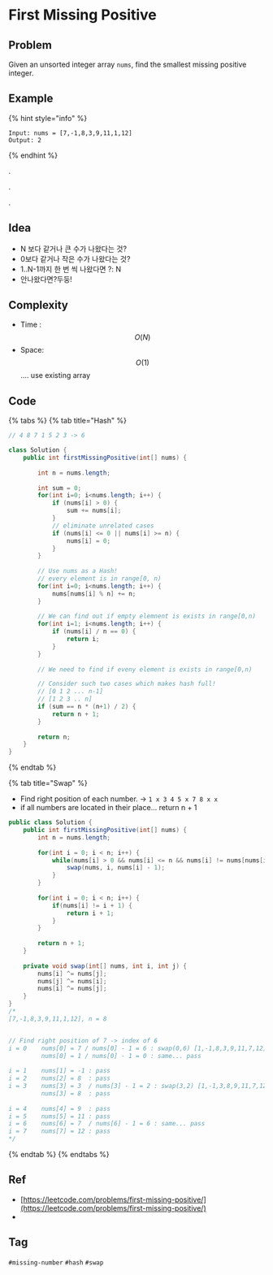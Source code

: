 # First Missing Positive

## Problem

Given an unsorted integer array `nums`, find the smallest missing positive integer.



## Example

{% hint style="info" %}
```
Input: nums = [7,-1,8,3,9,11,1,12]
Output: 2
```
{% endhint %}



.

.

.



## Idea

* N 보다 같거나 큰 수가 나왔다는 것?
* 0보다 같거나 작은 수가 나왔다는 것?
* 1..N-1까지 한 번 씩  나왔다면 ?: N
* 안나왔다면?두둥!

## Complexity

* Time : $$O(N)$$ 
* Space: $$O(1)$$ .... use existing array

## Code 

{% tabs %}
{% tab title="Hash" %}


```java
// 4 8 7 1 5 2 3 -> 6

class Solution {
    public int firstMissingPositive(int[] nums) {
        
        int n = nums.length;
        
        int sum = 0;
        for(int i=0; i<nums.length; i++) {
            if (nums[i] > 0) {
                sum += nums[i];
            }
            // eliminate unrelated cases
            if (nums[i] <= 0 || nums[i] >= n) {
                nums[i] = 0;
            }
        }
        
        // Use nums as a Hash!
        // every element is in range[0, n)
        for(int i=0; i<nums.length; i++) {
            nums[nums[i] % n] += n;
        }
        
        // We can find out if empty elemnent is exists in range[0,n)
        for(int i=1; i<nums.length; i++) {
            if (nums[i] / n == 0) {
                return i;
            }
        }
        
        // We need to find if eveny element is exists in range[0,n)

        // Consider such two cases which makes hash full!
        // [0 1 2 ... n-1]
        // [1 2 3 .. n]
        if (sum == n * (n+1) / 2) {
            return n + 1;
        }
        
        return n;
    }
}
```
{% endtab %}

{% tab title="Swap" %}
* Find right position of each number. -&gt; `1 x 3 4 5 x 7 8 x x`
* if all numbers are located in their place... return n + 1

```java
public class Solution {
    public int firstMissingPositive(int[] nums) {
        int n = nums.length;
        
        for(int i = 0; i < n; i++) {
            while(nums[i] > 0 && nums[i] <= n && nums[i] != nums[nums[i] - 1]) {
                swap(nums, i, nums[i] - 1);
            }
        }
        
        for(int i = 0; i < n; i++) {
            if(nums[i] != i + 1) {
                return i + 1;
            }
        }
                
        return n + 1;
    }
    
    private void swap(int[] nums, int i, int j) {
        nums[i] ^= nums[j];
        nums[j] ^= nums[i];
        nums[i] ^= nums[j];
    }
}
/*
[7,-1,8,3,9,11,1,12], n = 8


// Find right position of 7 -> index of 6
i = 0    nums[0] = 7 / nums[0] - 1 = 6 : swap(0,6) [1,-1,8,3,9,11,7,12]
         nums[0] = 1 / nums[0] - 1 = 0 : same... pass
         
i = 1    nums[1] = -1 : pass
i = 2    nums[2] = 8  : pass
i = 3    nums[3] = 3  / nums[3] - 1 = 2 : swap(3,2) [1,-1,3,8,9,11,7,12]
         nums[3] = 8  : pass
         
i = 4    nums[4] = 9  : pass
i = 5    nums[5] = 11 : pass
i = 6    nums[6] = 7  / nums[6] - 1 = 6 : same... pass
i = 7    nums[7] = 12 : pass
*/
```
{% endtab %}
{% endtabs %}

## Ref

* [https://leetcode.com/problems/first-missing-positive/](https://leetcode.com/problems/first-missing-positive/)
* 




## Tag

`#missing-number` `#hash` `#swap` 


